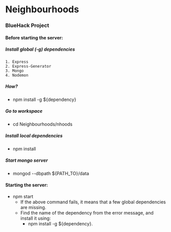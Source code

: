 # Neighbourhoods
### BlueHack Project 

#### Before starting the server:

##### Install global (-g) dependencies
    1. Express
    2. Express-Generator
    3. Mongo
    4. Nodemon
  
##### How? 
  - npm install -g ${dependency}

##### Go to workspace 
  - cd Neighbourhoods/nhoods

##### Install local dependencies 
  - npm install

##### Start mongo server 
  - mongod --dbpath ${PATH_TO}/data
  
#### Starting the server:
  - npm start
    - If the above command fails, it means that a few global dependencies are missing. 
    - Find the name of the dependency from the error message, and install it using:
      - npm install -g ${dependency}.
